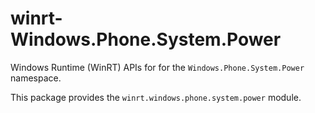 <!-- warning: Please don't edit this file. It was automatically generated. -->

# winrt-Windows.Phone.System.Power

Windows Runtime (WinRT) APIs for for the `Windows.Phone.System.Power` namespace.

This package provides the `winrt.windows.phone.system.power` module.
